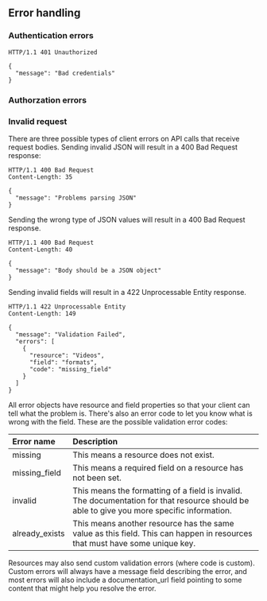 
## Error handling

### Authentication errors

    HTTP/1.1 401 Unauthorized

    {
      "message": "Bad credentials"
    }

### Authorzation errors



### Invalid request

There are three possible types of client errors on API calls that receive request bodies. Sending invalid JSON will result in a 400 Bad Request response:

    HTTP/1.1 400 Bad Request
    Content-Length: 35

    {
      "message": "Problems parsing JSON"
    }

Sending the wrong type of JSON values will result in a 400 Bad Request response.

    HTTP/1.1 400 Bad Request
    Content-Length: 40

    {
      "message": "Body should be a JSON object"
    }

Sending invalid fields will result in a 422 Unprocessable Entity response.

    HTTP/1.1 422 Unprocessable Entity
    Content-Length: 149

    {
      "message": "Validation Failed",
      "errors": [
        {
          "resource": "Videos",
          "field": "formats",
          "code": "missing_field"
        }
      ]
    }

All error objects have resource and field properties so that your client can tell what the problem is. There's also an error code to let you know what is wrong with the field. These are the possible validation error codes:


| Error name     | Description                                                                                                                                |
|:---------------|:-------------------------------------------------------------------------------------------------------------------------------------------|
| missing        | This means a resource does not exist.                                                                                                      |
| missing_field  | This means a required field on a resource has not been set.                                                                                |
| invalid        | This means the formatting of a field is invalid. The documentation for that resource should be able to give you more specific information. |
| already_exists | This means another resource has the same value as this field. This can happen in resources that must have some unique key.                 |

Resources may also send custom validation errors (where code is custom). Custom errors will always have a message field describing the error, and most errors will also include a documentation_url field pointing to some content that might help you resolve the error.
